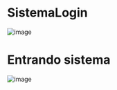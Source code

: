 # SistemaLogin
![image](https://github.com/Vinicius-Silva-Araujo/SistemaLogin/assets/141644642/10a5ee26-2415-4af6-85a3-8f59284a5421)


# Entrando sistema 

![image](https://github.com/Vinicius-Silva-Araujo/SistemaLogin/assets/141644642/23c03394-8b70-4dc6-9d9c-611e881c4441)

